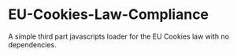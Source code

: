 # EU-Cookies-Law-Compliance
A simple third part javascripts loader for the EU Cookies law with no dependencies. 

